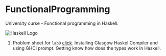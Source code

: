 # FunctionalProgramming
University curse - Functional programming in Haskell.

![Haskell Logo](https://www.google.com/url?sa=i&source=images&cd=&ved=2ahUKEwiXo4vkwYDlAhUPxYsKHdHOC2gQjRx6BAgBEAQ&url=https%3A%2F%2Fhub.docker.com%2F_%2Fhaskell&psig=AOvVaw1mKR6VLF6squKzuNL3jFqQ&ust=1570206657199838)

1. Problem sheet for ``lab0`` [click](list0/FPBDA_list0.pdf). Installing Glasgow Haskel Compiler and using GHCi prompt. Getting know how does the types work in Haskell.